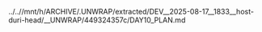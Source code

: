 ../..//mnt/h/ARCHIVE/.UNWRAP/extracted/DEV__2025-08-17__1833__host-duri-head/__UNWRAP/449324357c/DAY10_PLAN.md